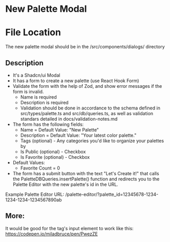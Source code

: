 
# New Palette Modal

# File Location

The new palette modal should be in the
/src/components/dialogs/ directory

## Description

- It's a Shadcn/ui Modal
- It has a form to create a new palette (use React Hook Form)
- Validate the form with the help of Zod, and show error messages if the form is invalid.
    - Name is required
    - Description is required
    - Validation should be done in accordance to the schema defined in src/types/palette.ts and src/db/queries.ts, as well as validation standars detailed in docs/validation-notes.md
- The form has the following fields:
    - Name = Default Value: "New Palette"
    - Description = Default Value: "Your latest color palette."
    - Tags (optional) - Any categories you'd like to organize your palettes by
    - Is Public (optional) - Checkbox
    - Is Favorite (optional) - Checkbox
- Default Values:
    - Favorite Count = 0
- The form has a submit button with the text "Let's Create it!" that calls the PaletteDBQueries.insertPalette() function and redirects you to the Palette Editor with the new palette's id in the URL.

Example Palette Editor URL:
/palette-editor/?palette_id=12345678-1234-1234-1234-1234567890ab

## More:

It would be good for the tag's input element to work like this:
https://codepen.io/miladbruce/pen/PwezZE
